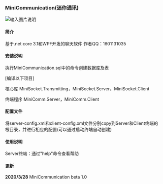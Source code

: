 ### MiniCommunication(迷你通讯)

![输入图片说明](https://images.gitee.com/uploads/images/2020/0328/225736_8f061161_7379074.png "0.png")

#### 简介

基于.net core 3.1和WPF开发的聊天软件
作者QQ：1601131035

#### 安装说明

执行MiniCommunication.sql中的命令创建数据库及表

[编译以下项目]

核心库
MiniSocket.Transmitting，MiniSocket.Server，MiniSocket.Client

终端程序
MiniComm.Server，MiniComm.Client

#### 配置文件

将server-config.xml和client-config.xml文件分别copy到Server和Client终端的根目录，并进行相应的配置(可以通过启动终端自动创建)

#### 使用说明

Server终端：通过"help"命令查看帮助

#### 更新

**2020/3/28** 
MiniCommunication beta 1.0